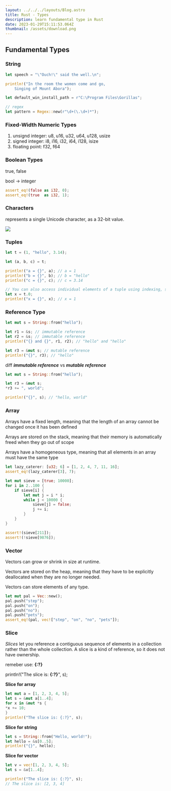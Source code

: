 ```yaml
---
layout: ../../../layouts/Blog.astro
title: Rust - Types
description: learn fundamental type in Rust
date: 2023-01-29T15:11:53.064Z
thumbnail: /assets/download.png
---
```


## F﻿undamental Types

### S﻿tring

```rust
let speech = "\"Ouch!\" said the well.\n";

println!("In the room the women come and go,
    Singing of Mount Abora");

let default_win_install_path = r"C:\Program Files\Gorillas";

// regex
let pattern = Regex::new(r"\d+(\.\d+)*");
```

### Fixed-Width Numeric Types

1. u﻿nsignd integer: u8, u16, u32, u64, u128, usize
2. s﻿igned integer: i8, i16, i32, i64, i128, isize
3. f﻿loating point: f32, f64

### B﻿oolean Types

t﻿rue, false

b﻿ool -> integer

```rust
assert_eq!(false as i32, 0);
assert_eq!(true  as i32, 1);
```

### C﻿haracters

represents a single Unicode character, as a 32-bit value.

![](/assets/screenshot-2023-01-29-at-22.24.26.png)

### Tuples

```rust
let t = (1, "hello", 3.14);

let (a, b, c) = t;

println!("a = {}", a); // a = 1
println!("b = {}", b); // b = "hello"
println!("c = {}", c); // c = 3.14

// You can also access individual elements of a tuple using indexing, starting from zero:
let x = t.0;
println!("x = {}", x); // x = 1
```

### Reference Type

```rust
let mut s = String::from("hello");

let r1 = &s; // immutable reference
let r2 = &s; // immutable reference
println!("{} and {}", r1, r2); // "hello" and "hello"

let r3 = &mut s; // mutable reference
println!("{}", r3); // "hello"
```

d﻿iff **_immutable reference_** vs **_mutable reference_**

```rust
let mut s = String::from("hello");

let r3 = &mut s;
*r3 += ", world";

println!("{}", s); // "hello, world"
```

### A﻿rray

Arrays have a fixed length, meaning that the length of an array cannot be changed once it has been defined

Arrays are stored on the stack, meaning that their memory is automatically freed when they go out of scope

Arrays have a homogeneous type, meaning that all elements in an array must have the same type

```rust
let lazy_caterer: [u32; 6] = [1, 2, 4, 7, 11, 16];
assert_eq!(lazy_caterer[3], 7);

let mut sieve = [true; 10000];
for i in 2..100 {
    if sieve[i] {
        let mut j = i * i;
        while j < 10000 {
            sieve[j] = false;
            j += i;
        }
    }
}

assert!(sieve[211]);
assert!(!sieve[9876]);
```

### V﻿ector

Vectors can grow or shrink in size at runtime.

Vectors are stored on the heap, meaning that they have to be explicitly deallocated when they are no longer needed.

Vectors can store elements of any type.

```rust
let mut pal = Vec::new();
pal.push("step");
pal.push("on");
pal.push("no");
pal.push("pets");
assert_eq!(pal, vec!["step", "on", "no", "pets"]);
```

### S﻿lice

*Slices* let you reference a contiguous sequence of elements in a collection rather than the whole collection. A slice is a kind of reference, so it does not have ownership.

r﻿emeber use: **{:?}**

println!("The slice is: **{:?}**", s);

**S﻿lice for array**

```rust
let mut a = [1, 2, 3, 4, 5];
let s = &mut a[1..4];
for x in &mut *s {
*x += 10;
}
println!("The slice is: {:?}", s);
```

**S﻿lice for string**

```rust
let s = String::from("Hello, world!");
let hello = &s[0..5];
println!("{}", hello);
```

**S﻿lice for vector**

```rust
let v = vec![1, 2, 3, 4, 5];
let s = &v[1..4];

println!("The slice is: {:?}", s);
// The slice is: [2, 3, 4]
```
